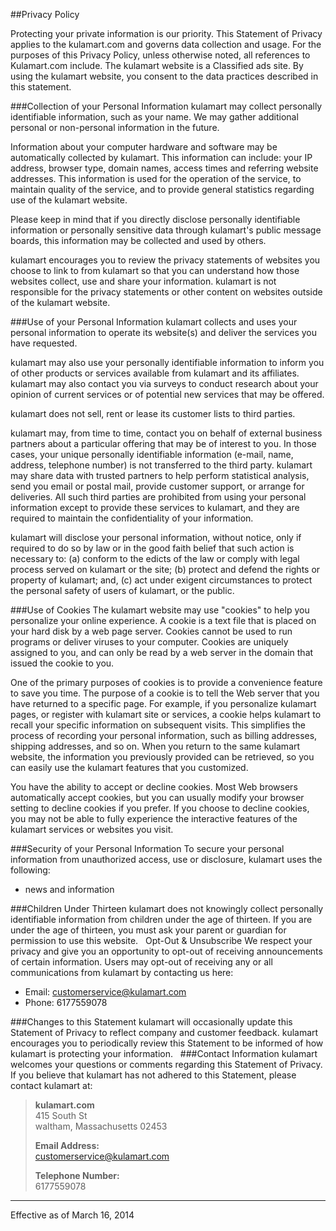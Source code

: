 ##Privacy Policy

Protecting your private information is our priority. This Statement of Privacy applies to the kulamart.com and governs data collection and usage. For the purposes of this Privacy Policy, unless otherwise noted, all references to Kulamart.com include. The kulamart website is a Classified ads site. By using the kulamart website, you consent to the data practices described in this statement.

###Collection of your Personal Information
kulamart may collect personally identifiable information, such as your name. We may gather additional personal or non-personal information in the future.

Information about your computer hardware and software may be automatically collected by kulamart. This information can include: your IP address, browser type, domain names, access times and referring website addresses. This information is used for the operation of the service, to maintain quality of the service, and to provide general statistics regarding use of the kulamart website.

Please keep in mind that if you directly disclose personally identifiable information or personally sensitive data through kulamart's public message boards, this information may be collected and used by others.

kulamart encourages you to review the privacy statements of websites you choose to link to from kulamart so that you can understand how those websites collect, use and share your information. kulamart is not responsible for the privacy statements or other content on websites outside of the kulamart website.

###Use of your Personal Information
kulamart collects and uses your personal information to operate its website(s) and deliver the services you have requested.

kulamart may also use your personally identifiable information to inform you of other products or services available from kulamart and its affiliates. kulamart may also contact you via surveys to conduct research about your opinion of current services or of potential new services that may be offered.

kulamart does not sell, rent or lease its customer lists to third parties.

kulamart may, from time to time, contact you on behalf of external business partners about a particular offering that may be of interest to you. In those cases, your unique personally identifiable information (e-mail, name, address, telephone number) is not transferred to the third party. kulamart may share data with trusted partners to help perform statistical analysis, send you email or postal mail, provide customer support, or arrange for deliveries. All such third parties are prohibited from using your personal information except to provide these services to kulamart, and they are required to maintain the confidentiality of your information.

kulamart will disclose your personal information, without notice, only if required to do so by law or in the good faith belief that such action is necessary to: (a) conform to the edicts of the law or comply with legal process served on kulamart or the site; (b) protect and defend the rights or property of kulamart; and, (c) act under exigent circumstances to protect the personal safety of users of kulamart, or the public.

###Use of Cookies
The kulamart website may use "cookies" to help you personalize your online experience. A cookie is a text file that is placed on your hard disk by a web page server. Cookies cannot be used to run programs or deliver viruses to your computer. Cookies are uniquely assigned to you, and can only be read by a web server in the domain that issued the cookie to you.

One of the primary purposes of cookies is to provide a convenience feature to save you time. The purpose of a cookie is to tell the Web server that you have returned to a specific page. For example, if you personalize kulamart pages, or register with kulamart site or services, a cookie helps kulamart to recall your specific information on subsequent visits. This simplifies the process of recording your personal information, such as billing addresses, shipping addresses, and so on. When you return to the same kulamart website, the information you previously provided can be retrieved, so you can easily use the kulamart features that you customized.

You have the ability to accept or decline cookies. Most Web browsers automatically accept cookies, but you can usually modify your browser setting to decline cookies if you prefer. If you choose to decline cookies, you may not be able to fully experience the interactive features of the kulamart services or websites you visit.

###Security of your Personal Information
To secure your personal information from unauthorized access, use or disclosure, kulamart uses the following:

- news and information

###Children Under Thirteen
kulamart does not knowingly collect personally identifiable information from children under the age of thirteen. If you are under the age of thirteen, you must ask your parent or guardian for permission to use this website.
 
Opt-Out & Unsubscribe
We respect your privacy and give you an opportunity to opt-out of receiving announcements of certain information. Users may opt-out of receiving any or all communications from kulamart by contacting us here:

- Email: <customerservice@kulamart.com>
- Phone: 6177559078

###Changes to this Statement
kulamart will occasionally update this Statement of Privacy to reflect company and customer feedback. kulamart encourages you to periodically review this Statement to be informed of how kulamart is protecting your information.
 
###Contact Information
kulamart welcomes your questions or comments regarding this Statement of Privacy. If you believe that kulamart has not adhered to this Statement, please contact kulamart at:

>**kulamart.com**  
>415 South St  
>waltham, Massachusetts 02453  
>
>**Email Address:**   
><customerservice@kulamart.com>  
>
>**Telephone Number:**  
>6177559078

------------
Effective as of March 16, 2014
